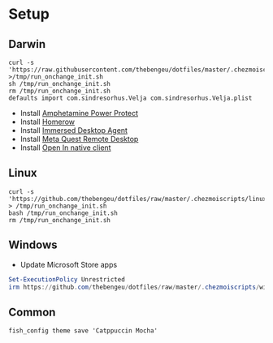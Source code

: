 # Setup

## Darwin

```console
curl -s 'https://raw.githubusercontent.com/thebengeu/dotfiles/master/.chezmoiscripts/darwin/run_onchange_init.sh' >/tmp/run_onchange_init.sh
sh /tmp/run_onchange_init.sh
rm /tmp/run_onchange_init.sh
defaults import com.sindresorhus.Velja com.sindresorhus.Velja.plist
```

- Install [Amphetamine Power Protect](https://x74353.github.io/Amphetamine-Power-Protect/)
- Install [Homerow](https://install.appcenter.ms/users/dexterleng/apps/homerow-redux/distribution_groups/production)
- Install [Immersed Desktop Agent](https://immersed.com/)
- Install [Meta Quest Remote Desktop](https://www.meta.com/help/quest/articles/horizon/getting-started-in-horizon-workrooms/use-computer-in-VR-workrooms/)
- Install [Open In native client](https://github.com/andy-portmen/native-client/releases)

## Linux

```console
curl -s 'https://github.com/thebengeu/dotfiles/raw/master/.chezmoiscripts/linux/run_onchange_init.sh' > /tmp/run_onchange_init.sh
bash /tmp/run_onchange_init.sh
rm /tmp/run_onchange_init.sh
```

## Windows

- Update Microsoft Store apps

```powershell
Set-ExecutionPolicy Unrestricted
irm https://github.com/thebengeu/dotfiles/raw/master/.chezmoiscripts/windows/run_onchange_init-admin.ps1 | iex
```

## Common

```console
fish_config theme save 'Catppuccin Mocha'
```
